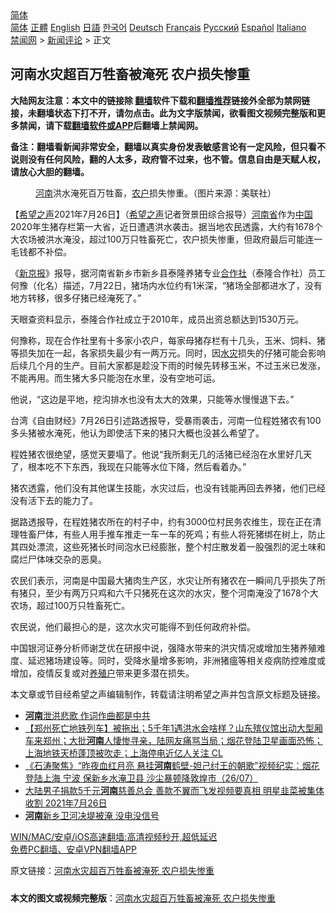  <!-- 面包屑导航 --> <div class="breadcrumb"><!-- GTranslate: https://gtranslate.io/ -->  <div class="switcher notranslate">  <div class="selected">  <a href="#" onclick="return false;"> 简体</a>  </div>  <div class="option">  <a href="https://www.bannedbook.org" onclick="doGTranslate('zh-CN|zh-CN');jQuery('div.switcher div.selected a').html(jQuery(this).html());return false;" title="简体中文" class="nturl selected"> 简体</a>  <a href="https://www.bannedbook.org/zh-tw/" onclick="doGTranslate('zh-CN|zh-TW');jQuery('div.switcher div.selected a').html(jQuery(this).html());return false;" title="繁體中文" class="nturl"> 正體</a>  <a href="https://www.bannedbook.org/en/" onclick="doGTranslate('zh-CN|en');jQuery('div.switcher div.selected a').html(jQuery(this).html());return false;" title="English" class="nturl"> English</a>  <a href="https://www.bannedbook.org/ja/" onclick="doGTranslate('zh-CN|ja');jQuery('div.switcher div.selected a').html(jQuery(this).html());return false;" title="日本語" class="nturl"> 日語</a>  <a href="https://www.bannedbook.org/ko/" onclick="doGTranslate('zh-CN|ko');jQuery('div.switcher div.selected a').html(jQuery(this).html());return false;" title="한국어" class="nturl"> 한국어</a>  <a href="https://www.bannedbook.org/de/" onclick="doGTranslate('zh-CN|de');jQuery('div.switcher div.selected a').html(jQuery(this).html());return false;" title="Deutsch" class="nturl"> Deutsch</a>  <a href="https://www.bannedbook.org/fr/" onclick="doGTranslate('zh-CN|fr');jQuery('div.switcher div.selected a').html(jQuery(this).html());return false;" title="Français" class="nturl"> Français</a>  <a href="https://www.bannedbook.org/ru/" onclick="doGTranslate('zh-CN|ru');jQuery('div.switcher div.selected a').html(jQuery(this).html());return false;" title="Русский" class="nturl"> Русский</a>  <a href="https://www.bannedbook.org/es/" onclick="doGTranslate('zh-CN|es');jQuery('div.switcher div.selected a').html(jQuery(this).html());return false;" title="Español" class="nturl"> Español</a>  <a href="https://www.bannedbook.org/it/" onclick="doGTranslate('zh-CN|it');jQuery('div.switcher div.selected a').html(jQuery(this).html());return false;" title="Italiano" class="nturl"> Italiano</a>  </div>  </div>      <div class='breadcrumb-sub'><!-- Breadcrumb NavXT 6.3.0 --> <a href="https://www.bannedbook.org/" class="home">禁闻网</a> &gt; <a href="https://www.bannedbook.org/bnews/comments/" class="category">新闻评论</a> &gt; 正文</div></div><h2>河南水灾超百万牲畜被淹死 农户损失惨重</h2> <p class="notice"><b>大陆网友注意：本文中的链接除 <a href="https://github.com/bannedbook/fanqiang" >翻墙</a>软件下载和<a href="https://github.com/killgcd/justmysocks/blob/master/README.md">翻墙推荐</a>链接外全部为禁网链接，未翻墙状态下打不开，请勿点击。此为文字版禁闻，欲看图文视频完整版和更多禁闻，请下载<a href="https://github.com/bannedbook/fanqiang">翻墙软件或APP</a>后翻墙上禁闻网。</p><p>备注：翻墙看新闻非常安全，翻墙以真实身份发表敏感言论有一定风险，但只看不说则没有任何风险，翻的人太多，政府管不过来，也不管。信息自由是天赋人权，请放心大胆的翻墙。</b></p>  <div class="entry"> <figure><figcaption><a href="https://www.bannedbook.org/bnews/tag/%e6%b2%b3%e5%8d%97/" class="st_tag internal_tag" rel="tag" title="标签 河南 下的日志">河南</a>洪水淹死百万牲畜，<a href="https://www.bannedbook.org/bnews/tag/%e5%86%9c%e6%88%b7/" class="st_tag internal_tag" rel="tag" title="标签 农户 下的日志">农户</a>损失惨重。（图片来源：美联社）</figcaption></figure> <p>【<span class='wp_keywordlink_affiliate'><a href="https://www.soundofhope.org" title="希望之声" target="_blank">希望之声</a></span>2021年7月26日】（<a href="https://www.bannedbook.org/bnews/tag/%e5%b8%8c%e6%9c%9b%e4%b9%8b%e5%a3%b0/" class="st_tag internal_tag" rel="tag" title="标签 希望之声 下的日志">希望之声</a>记者贺景田综合报导）<a href="https://www.bannedbook.org/bnews/tag/%e6%b2%b3%e5%8d%97%e7%9c%81/" class="st_tag internal_tag" rel="tag" title="标签 河南省 下的日志">河南省</a>作为<span class='wp_keywordlink_affiliate'><a href="https://www.bannedbook.org/" title="中国" target="_blank">中国</a></span>2020年生猪存栏第一大省，近日遭遇洪水袭击。据当地农民透露，大约有1678个大农场被洪水淹没，超过100万只牲畜死亡，农户损失惨重，但政府最后可能连一毛钱都不补偿。</p> <p>《<a href="https://www.bannedbook.org/bnews/tag/%e6%96%b0%e4%ba%ac%e6%8a%a5/" class="st_tag internal_tag" rel="tag" title="标签 新京报 下的日志">新京报</a>》报导，据河南省新乡市新乡县泰隆养猪专业<a href="https://www.bannedbook.org/bnews/tag/%E5%90%88%E4%BD%9C%E7%A4%BE/" class="st_tag internal_tag" rel="tag" title="标签 合作社 下的日志">合作社</a>（泰隆合作社）员工何豫（化名）描述，7月22日，猪场内水位约有1米深，“猪场全部都进水了，没有地方转移，很多仔猪已经淹死了。”</p> <p>天眼查资料显示，泰隆合作社成立于2010年，成员出资总额达到1530万元。</p>  <p>何豫称，现在合作社里有十多家小农户，每家母猪存栏有十几头，玉米、饲料、猪等损失加在一起，各家损失最少有一两万元。同时，因<a href="https://www.bannedbook.org/bnews/tag/%E6%B0%B4%E7%81%BE/" class="st_tag internal_tag" rel="tag" title="标签 水灾 下的日志">水灾</a>损失的仔猪可能会影响后续几个月的生产。目前大家都是趁没下雨的时候先转移玉米，不过玉米已发涨，不能再用。而生猪大多只能泡在水里，没有空地可运。</p> <p>他说，“这边是平地，挖沟排水也没有太大的效果，只能等水慢慢退下去。”</p> <p>台湾《自由财经》7月26日引述路透报导，受暴雨袭击，河南一位程姓猪农有100多头猪被水淹死，他认为即使活下来的猪只大概也没甚么希望了。</p>  <p>程姓猪农很绝望，感觉天要塌了。他说“我所剩无几的活猪已经泡在水里好几天了，根本吃不下东西，我现在只能等水位下降，然后看着办。”</p> <p>猪农透露，他们没有其他谋生技能，水灾过后，也没有钱能再回去养猪，他们已经没有活下去的能力了。</p> <p>据路透报导，在程姓猪农所在的村子中，约有3000位村民务农维生，现在正在清理牲畜尸体，有些人用手推车推走一车一车的死鸡；有些人将死猪绑在树上，防止其四处漂流，这些死猪长时间泡水已经膨胀，整个村庄散发着一股强烈的泥土味和腐烂尸体味交杂的恶臭。</p>  <p>农民们表示，河南是中国最大猪肉生产区，水灾让所有猪农在一瞬间几乎损失了所有猪只，至少有两万只鸡和六千只猪死在这次的水灾，整个河南淹没了1678个大农场，超过100万只牲畜死亡。</p> <p>农民说，他们最担心的是，这次水灾可能得不到任何政府补偿。</p> <p>中国银河证券分析师谢芝优在研报中说，强降水带来的洪灾情况或增加生猪养殖难度、延迟猪场建设等。同时，受降水量增多影响，非洲猪瘟等相关疫病防控难度或增加，疫情反复或对<a href="https://www.bannedbook.org/bnews/tag/%e5%85%bb%e6%ae%96%e6%88%b7/" class="st_tag internal_tag" rel="tag" title="标签 养殖户 下的日志">养殖户</a>带来更多潜在损失。</p>  <p>本文章或节目经希望之声编辑制作，转载请注明希望之声并包含原文标题及链接。 </p> <ul class='op-related-articles' title='相关阅读'> <li><a href='https://www.bannedbook.org/bnews/ccpdope/20210727/1594781.html' target='_blank'><b>河南</b>泄洪悲歌 作词作曲都是中共</a></li> <li><a href='https://www.bannedbook.org/bnews/bannedvideo/20210727/1594742.html' target='_blank'>【郑州死亡地铁列车】被拖出；5千年1遇洪水会啥样？山东殡仪馆出动大型厢车来郑州；大批<b>河南</b>人悽惨寻亲，陆网友痛骂当局；烟花登陆卫星画面恐怖；上海地铁天桥蓬顶被吹走；上海停电近亿人关注 CL</a></li> <li><a href='https://www.bannedbook.org/bnews/bannedvideo/20210727/1594706.html' target='_blank'>《石涛聚焦》“昨夜血红月亮 悬挂<b>河南</b>鹤壁-妲己纣王的朝歌”视频纪实：烟花登陆上海 宁波 保新乡水淹卫县 沙尘暴顿降敦煌市（26/07）</a></li> <li><a href='https://www.bannedbook.org/bnews/bannedvideo/20210727/1594703.html' target='_blank'>大陆男子捐款5千元<b>河南</b>慈善总会 善款不翼而飞发视频要真相 明星韭菜被集体收割   2021年7月26日</a></li> <li><a href='https://www.bannedbook.org/bnews/headline/20210726/1594662.html' target='_blank'><b>河南</b>新乡卫河决堤被淹 没电没信号</a></li> </ul> <p class="texttj"> <a href="https://github.com/bannedbook/fanqiang/wiki/V2ray%E6%9C%BA%E5%9C%BA" target="_blank">WIN/MAC/安卓/iOS高速翻墙:高清视频秒开,超低延迟</a><br/> <a href="https://github.com/bannedbook/fanqiang/wiki/%E7%A6%81%E9%97%BB%E7%BD%91%E5%AE%89%E5%8D%93%E7%BF%BB%E5%A2%99%E6%96%B0%E9%97%BBAPP" target="_blank">免费PC翻墙、安卓VPN翻墙APP</a></p><p>原文链接：<a class="src_link"  href="https://www.soundofhope.org/post/529448" target="_blank">河南水灾超百万牲畜被淹死 农户损失惨重</a></p><a name='sharetosocial'></a>  <div style="margin-bottom:5px;padding-bottom:5px;clear:both"> <div id="archive-pix-1" class="banner-ads"> <!-- AuctionX Display platform tag START --> <div id="26318x728x90x621x_ADSLOT2" clicktrack="%%CLICK_URL_ESC%%"></div> <!-- AuctionX Display platform tag END --> </div> <div id="archive-pix-2" class="banner-ads"> <!-- AuctionX Display platform tag START --> <div id="26315x300x250x621x_ADSLOT2" clicktrack="%%CLICK_URL_ESC%%"></div> <!-- AuctionX Display platform tag END --> </div> </div>  <div id="archive-pix-1" class="banner-ads"> <!-- AuctionX Display platform tag START --> <div id="26318x728x90x621x_ADSLOT3" clicktrack="%%CLICK_URL_ESC%%"></div> <!-- AuctionX Display platform tag END --> </div> <div><b>本文的图文或视频完整版</b>：<a href='https://www.bannedbook.org/bnews/comments/20210727/1594779.html'>河南水灾超百万牲畜被淹死 农户损失惨重</a></div>  </div><!--END ENTRY--> 